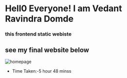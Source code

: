 # Hell0  Everyone! I am Vedant Ravindra Domde

### this frontend static webiste

## see my final website below

![homepage](homepage.jpg.png)

- Time Taken:-5 hour 48 minss